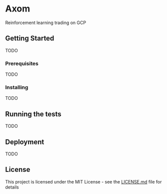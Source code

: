 # Axom

Reinforcement learning trading on GCP

## Getting Started

TODO

### Prerequisites

TODO

### Installing

TODO

## Running the tests

TODO

## Deployment

TODO

## License

This project is licensed under the MIT License - see the [LICENSE.md](LICENSE.md) file for details
